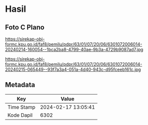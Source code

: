 # Hasil

## Foto C Plano

https://sirekap-obj-formc.kpu.go.id/faf8/pemilu/pdpr/63/01/07/20/06/6301072006014-20240214-160054--1bca2ba8-4799-40ae-9b3a-4729b9087ad7.jpg

https://sirekap-obj-formc.kpu.go.id/faf8/pemilu/pdpr/63/01/07/20/06/6301072006014-20240215-065449--93f7a3a4-051a-4d40-943c-d95fceeb161c.jpg


## Metadata

| Key        | Value               |
| ---------- | ------------------- |
| Time Stamp | 2024-02-17 13:05:41 |
| Kode Dapil | 6302                |



